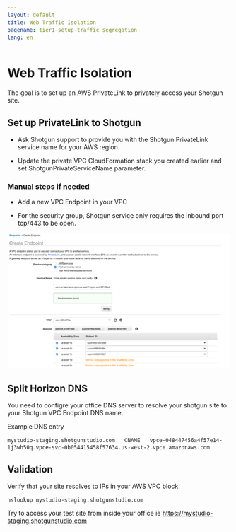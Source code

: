 ```yaml
---
layout: default
title: Web Traffic Isolation
pagename: tier1-setup-traffic_segregation
lang: en
---
```


# Web Traffic Isolation

The goal is to set up an AWS PrivateLink to privately access your Shotgun site.

## Set up PrivateLink to Shotgun

  * Ask Shotgun support to provide you with the Shotgun PrivateLink service name for your AWS region.

  * Update the private VPC CloudFormation stack you created earlier and set ShotgunPrivateServiceName parameter.

### Manual steps if needed

  * Add a new VPC Endpoint in your VPC

  * For the security group, Shotgun service only requires the inbound port tcp/443 to be open.

![Create endpoint](../images/tier1-endpoint-create_privatelink.png)

## Split Horizon DNS

You need to configre your office DNS server to resolve your shotgun site to your Shotgun VPC Endpoint DNS name.

Example DNS entry

```
mystudio-staging.shotgunstudio.com   CNAME   vpce-048447456a4f57e14-1j3wh50q.vpce-svc-0b054415458f57634.us-west-2.vpce.amazonaws.com
```

## Validation

Verify that your site resolves to IPs in your AWS VPC block.

```
nslookup mystudio-staging.shotgunstudio.com
```

Try to access your test site from inside your office ie https://mystudio-staging.shotgunstudio.com
